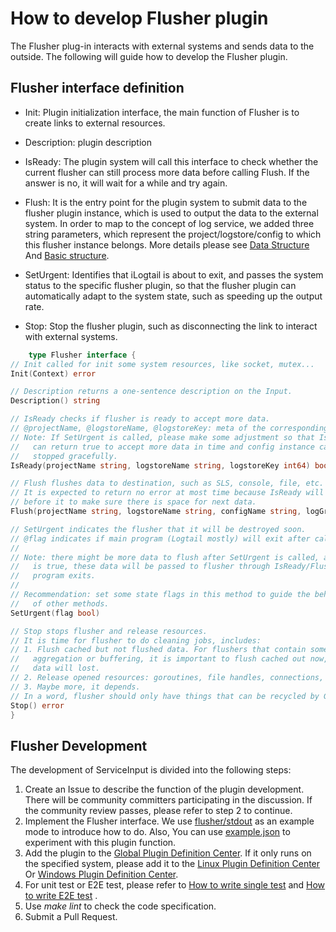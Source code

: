 # How to develop Flusher plugin

The Flusher plug-in interacts with external systems and sends data to the outside. The following will guide how to
develop the Flusher plugin.

## Flusher interface definition

- Init: Plugin initialization interface, the main function of Flusher is to create links to external resources.
- Description: plugin description
- IsReady: The plugin system will call this interface to check whether the current flusher can still process more data
  before calling Flush. If the answer is no, it will wait for a while and try again.
- Flush: It is the entry point for the plugin system to submit data to the flusher plugin instance, which is used to
  output the data to the external system. In order to map to the concept of log service, we added three string
  parameters, which represent the project/logstore/config to which this flusher instance belongs. More details please
  see [Data Structure](../concept&designs/Datastructure.md)
  And [Basic structure](../concept&designs/Overview.md).

- SetUrgent: Identifies that iLogtail is about to exit, and passes the system status to the specific flusher plugin, so
  that the flusher plugin can automatically adapt to the system state, such as speeding up the output rate.
- Stop: Stop the flusher plugin, such as disconnecting the link to interact with external systems.

```go
    type Flusher interface {
// Init called for init some system resources, like socket, mutex...
Init(Context) error

// Description returns a one-sentence description on the Input.
Description() string

// IsReady checks if flusher is ready to accept more data.
// @projectName, @logstoreName, @logstoreKey: meta of the corresponding data.
// Note: If SetUrgent is called, please make some adjustment so that IsReady
//   can return true to accept more data in time and config instance can be
//   stopped gracefully.
IsReady(projectName string, logstoreName string, logstoreKey int64) bool

// Flush flushes data to destination, such as SLS, console, file, etc.
// It is expected to return no error at most time because IsReady will be called
// before it to make sure there is space for next data.
Flush(projectName string, logstoreName string, configName string, logGroupList []*protocol.LogGroup) error

// SetUrgent indicates the flusher that it will be destroyed soon.
// @flag indicates if main program (Logtail mostly) will exit after calling this.
//
// Note: there might be more data to flush after SetUrgent is called, and if flag
//   is true, these data will be passed to flusher through IsReady/Flush before
//   program exits.
//
// Recommendation: set some state flags in this method to guide the behavior
//   of other methods.
SetUrgent(flag bool)

// Stop stops flusher and release resources.
// It is time for flusher to do cleaning jobs, includes:
// 1. Flush cached but not flushed data. For flushers that contain some kinds of
//   aggregation or buffering, it is important to flush cached out now, otherwise
//   data will lost.
// 2. Release opened resources: goroutines, file handles, connections, etc.
// 3. Maybe more, it depends.
// In a word, flusher should only have things that can be recycled by GC after this.
Stop() error
}
```

## Flusher Development

The development of ServiceInput is divided into the following steps:

1. Create an Issue to describe the function of the plugin development. There will be community committers participating
   in the discussion. If the community review passes, please refer to step 2 to continue.
2. Implement the Flusher interface. We use [flusher/stdout](../../../plugins/flusher/stdout/flusher_stdout.go)
   as an example mode to introduce how to do. Also, You can
   use [example.json](../../../plugins/processor/addfields/example.json) to experiment with this plugin function.
3. Add the plugin to the [Global Plugin Definition Center](../../../plugins/all/all.go). If it only runs on the
   specified system, please add it to the [Linux Plugin Definition Center](../../../plugins/all/all_linux.go)
   Or [Windows Plugin Definition Center](../../../plugins/all/all_windows.go).
4. For unit test or E2E test, please refer to [How to write single test](./How-to-write-unit-test.md)
   and [How to write E2E test](../../../test/README.md) .
5. Use *make lint* to check the code specification.
6. Submit a Pull Request.
